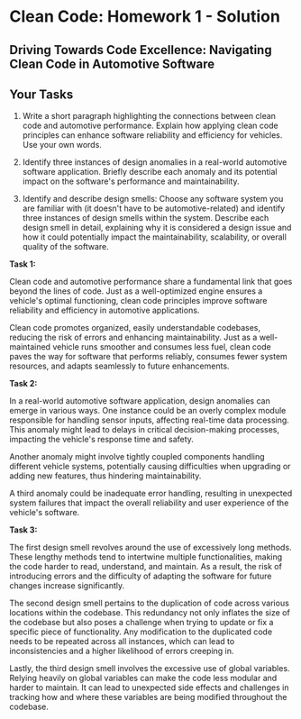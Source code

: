 # Clean Code: Homework 1 - Solution

## Driving Towards Code Excellence: Navigating Clean Code in Automotive Software

## Your Tasks

1. Write a short paragraph highlighting the connections between clean code and automotive performance. Explain how applying clean code principles can enhance software reliability and efficiency for vehicles. Use your own words.

2. Identify three instances of design anomalies in a real-world automotive software application. Briefly describe each anomaly and its potential impact on the software's performance and maintainability.

3. Identify and describe design smells:
Choose any software system you are familiar with (it doesn't have to be automotive-related) and identify three instances of design smells within the system. Describe each design smell in detail, explaining why it is considered a design issue and how it could potentially impact the maintainability, scalability, or overall quality of the software.


__Task 1:__

Clean code and automotive performance share a fundamental link that goes beyond the lines of code. Just as a well-optimized engine ensures a vehicle's optimal functioning, clean code principles improve software reliability and efficiency in automotive applications. 

Clean code promotes organized, easily understandable codebases, reducing the risk of errors and enhancing maintainability. Just as a well-maintained vehicle runs smoother and consumes less fuel, clean code paves the way for software that performs reliably, consumes fewer system resources, and adapts seamlessly to future enhancements.

__Task 2:__

In a real-world automotive software application, design anomalies can emerge in various ways. One instance could be an overly complex module responsible for handling sensor inputs, affecting real-time data processing. This anomaly might lead to delays in critical decision-making processes, impacting the vehicle's response time and safety. 

Another anomaly might involve tightly coupled components handling different vehicle systems, potentially causing difficulties when upgrading or adding new features, thus hindering maintainability. 

A third anomaly could be inadequate error handling, resulting in unexpected system failures that impact the overall reliability and user experience of the vehicle's software.

__Task 3:__

The first design smell revolves around the use of excessively long methods. These lengthy methods tend to intertwine multiple functionalities, making the code harder to read, understand, and maintain. As a result, the risk of introducing errors and the difficulty of adapting the software for future changes increase significantly.

The second design smell pertains to the duplication of code across various locations within the codebase. This redundancy not only inflates the size of the codebase but also poses a challenge when trying to update or fix a specific piece of functionality. Any modification to the duplicated code needs to be repeated across all instances, which can lead to inconsistencies and a higher likelihood of errors creeping in.

Lastly, the third design smell involves the excessive use of global variables. Relying heavily on global variables can make the code less modular and harder to maintain. It can lead to unexpected side effects and challenges in tracking how and where these variables are being modified throughout the codebase.